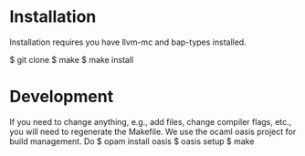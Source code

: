 # Installation
Installation requires you have llvm-mc and bap-types installed.

$ git clone <repo>
$ make
$ make install

# Development
If you need to change anything, e.g., add files, change compiler flags, etc.,
you will need to regenerate the Makefile. We use the ocaml oasis project for
build management.  Do
$ opam install oasis
<edit _oasis with your additions>
$ oasis setup
$ make


